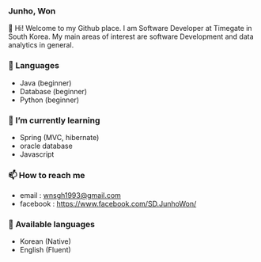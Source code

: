 ### Junho, Won
👋   Hi! Welcome to my Github place. I am Software Developer at Timegate in South Korea. 
My main areas of interest are software Development and data analytics in general.

### 🔭   Languages
- Java (beginner)
- Database (beginner)
- Python (beginner)

### 🌱   I’m currently learning
- Spring (MVC, hibernate)
- oracle database
- Javascript

### 📫   How to reach me
- email : wnsgh1993@gmail.com
- facebook : https://www.facebook.com/SD.JunhoWon/

### 💬  Available languages 
- Korean (Native)
- English (Fluent)


<!--
**junjunwon/junjunwon** is a ✨ _special_ ✨ repository because its `README.md` (this file) appears on your GitHub profile.

Here are some ideas to get you started:

- 🔭 I’m currently working on ...
- 🌱 I’m currently learning ...
- 👯 I’m looking to collaborate on ...
- 🤔 I’m looking for help with ...
- 💬 Ask me about ...
- 📫 How to reach me: ...
- 😄 Pronouns: ...
- ⚡ Fun fact: ...
-->
